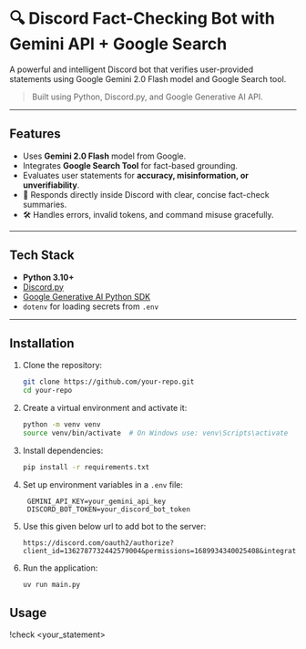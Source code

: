 # 🔍 Discord Fact-Checking Bot with Gemini API + Google Search

A powerful and intelligent Discord bot that verifies user-provided statements using Google Gemini 2.0 Flash model and Google Search tool.

> Built using Python, Discord.py, and Google Generative AI API.

---

##  Features

-  Uses **Gemini 2.0 Flash** model from Google.
-  Integrates **Google Search Tool** for fact-based grounding.
-  Evaluates user statements for **accuracy, misinformation, or unverifiability**.
- 📡 Responds directly inside Discord with clear, concise fact-check summaries.
- 🛠️ Handles errors, invalid tokens, and command misuse gracefully.

---

##  Tech Stack

- **Python 3.10+**
- [Discord.py](https://discordpy.readthedocs.io/)
- [Google Generative AI Python SDK](https://pypi.org/project/google-generativeai/)
- `dotenv` for loading secrets from `.env`

---

## Installation
1. Clone the repository:
   ```bash
   git clone https://github.com/your-repo.git
   cd your-repo
   ```
2. Create a virtual environment and activate it:
   ```bash
   python -m venv venv
   source venv/bin/activate  # On Windows use: venv\Scripts\activate
   ```
3. Install dependencies:
   ```bash
   pip install -r requirements.txt
   ```
4. Set up environment variables in a `.env` file:
   ```env
    GEMINI_API_KEY=your_gemini_api_key
    DISCORD_BOT_TOKEN=your_discord_bot_token

   ```
5. Use this given below url to add bot to the server:
   ```
   https://discord.com/oauth2/authorize?client_id=1362787732442579004&permissions=1689934340025408&integration_type=0&scope=bot
   ```
5. Run the application:
   ```bash
   uv run main.py
   ```
## Usage
!check <your_statement>
